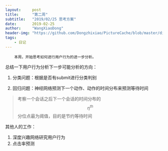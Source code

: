 ```yaml
---
layout:     post
title:      "第二周"
subtitle:   "2019/02/25 思考方案"
date:       2019-02-25
author:     "WangXiaoDong"
header-img: "https://github.com/Dongzhixiao/PictureCache/blob/master/diaryPic/20190225.jpg?raw=true"
tags:
    - 日记
---
```



```
    本周，开始思考如何进行用户行为的进一步分析。
```

总结一下用户行为分析下一步可能分析的方向：

1. 分类问题：根据是否有submit进行分类判别

2. 回归问题：神经网络预测下一个动作、动作的时间分布来预测等待时间
>考察一个会话之后下一个会话的时间分布的$$\eta^{th}$$分位点最为阈值，目的是节约等待时间

其他人的工作：

1. 深度兴趣网络研究用户行为
2. 点击率预测

